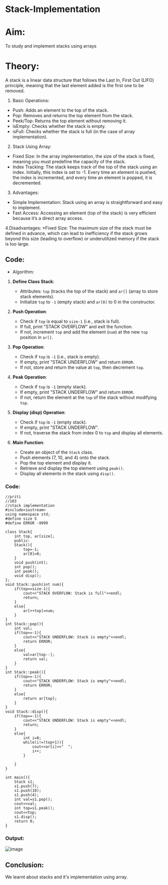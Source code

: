 # Stack-Implementation
# Aim:
To study and implement stacks using arrays
# Theory:
A stack is a linear data structure that follows the Last In, First Out (LIFO) principle, meaning that the last element added is the first one to be removed.

1. Basic Operations:

* Push: Adds an element to the top of the stack.
* Pop: Removes and returns the top element from the stack.
* Peek/Top: Returns the top element without removing it.
* isEmpty: Checks whether the stack is empty.
* isFull: Checks whether the stack is full (in the case of array implementation).

2. Stack Using Array:
* Fixed Size: In the array implementation, the size of the stack is fixed, meaning you must predefine the capacity of the stack.
* Index Tracking: The stack keeps track of the top of the stack using an index. Initially, this index is set to -1. Every time an element is pushed, the index is 
  incremented, and every time an element is popped, it is decremented.

3. Advantages:
* Simple Implementation: Stack using an array is straightforward and easy to implement.
* Fast Access: Accessing an element (top of the stack) is very efficient because it’s a direct array access.

4.Disadvantages:
 *Fixed Size: The maximum size of the stack must be defined in advance, which can lead to inefficiency if the stack grows beyond this size (leading to overflow) or underutilized memory if the stack is too large.

## Code:
* Algorithm:


1. **Define Class Stack**:
    - Attributes: `top` (tracks the top of the stack) and `ar[]` (array to store stack elements).
    - Initialize `top` to `-1` (empty stack) and `ar[0]` to 0 in the constructor.

2. **Push Operation**:
    - Check if `top` is equal to `size-1` (i.e., stack is full).
    - If full, print "STACK OVERFLOW" and exit the function.
    - If not, increment `top` and add the element (`num`) at the new `top` position in `ar[]`.

3. **Pop Operation**:
    - Check if `top` is `-1` (i.e., stack is empty).
    - If empty, print "STACK UNDERFLOW" and return `ERROR`.
    - If not, store and return the value at `top`, then decrement `top`.

4. **Peak Operation**:
    - Check if `top` is `-1` (empty stack).
    - If empty, print "STACK UNDERFLOW" and return `ERROR`.
    - If not, return the element at the `top` of the stack without modifying `top`.

5. **Display (disp) Operation**:
    - Check if `top` is `-1` (empty stack).
    - If empty, print "STACK UNDERFLOW".
    - If not, traverse the stack from index 0 to `top` and display all elements.

6. **Main Function**:
    - Create an object of the `Stack` class.
    - Push elements (7, 10, and 4) onto the stack.
    - Pop the top element and display it.
    - Retrieve and display the top element using `peak()`.
    - Display all elements in the stack using `disp()`.

### Code:
```
//priti
//103
//stack implementation 
#include<iostream>
using namespace std;
#define size 5
#define ERROR -9999

class Stack{
    int top, ar[size];
    public:
    Stack(){
        top=-1;
        ar[0]=0;
    }
    void push(int);
    int pop();
    int peak();
    void disp();
};
void Stack::push(int num){
    if(top==size-1){
        cout<<"STACK OVERFLOW: Stack is full"<<endl;
        return;
    }
    else{
        ar[++top]=num;
    }
}
int Stack::pop(){
    int val;
    if(top==-1){
        cout<<"STACK UNDERFLOW: Stack is empty"<<endl;
        return ERROR;
    }
    else{
        val=ar[top--];
        return val;
    }
}
int Stack::peak(){
    if(top==-1){
        cout<<"STACK UNDERFLOW: Stack is empty"<<endl;
        return ERROR;
    }
    else{
        return ar[top];
    }
}
void Stack::disp(){
    if(top==-1){
        cout<<"STACK UNDERFLOW: Stack is empty"<<endl;
        return;
    }
    else{
        int i=0;
        while(i!=(top+1)){
            cout<<ar[i]<<"  ";
            i++;
        }

    }
}

int main(){
    Stack s1;
    s1.push(7);
    s1.push(10);
    s1.push(4);
    int val=s1.pop();
    cout<<val;
    int top=s1.peak();
    cout<<top;
    s1.disp();
    return 0;
}
```
### Output:

![image](https://github.com/user-attachments/assets/5871e565-cd2c-4740-bf46-76a05d23f35b)

## Conclusion:
We learnt about stacks and it's implementation using array. 

